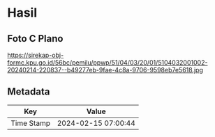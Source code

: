 # Hasil

## Foto C Plano

https://sirekap-obj-formc.kpu.go.id/56bc/pemilu/ppwp/51/04/03/20/01/5104032001002-20240214-220837--b49277eb-9fae-4c8a-9706-9598eb7e5618.jpg


## Metadata

| Key        | Value               |
| ---------- | ------------------- |
| Time Stamp | 2024-02-15 07:00:44 |



